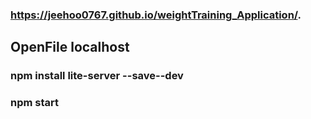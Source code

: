 ### https://jeehoo0767.github.io/weightTraining_Application/.

## OpenFile localhost

###

### npm install lite-server --save--dev

### npm start
